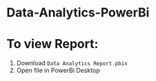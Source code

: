 # Data-Analytics-PowerBi

# To view Report:
1. Download `Data Analytics Report.pbix`
2. Open file in PowerBi Desktop
